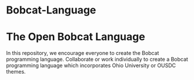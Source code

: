 # Bobcat-Language
<h1>The Open Bobcat Language</h1>
<p>In this repository, we encourage everyone to create the Bobcat programming language.  Collaborate or work individually to create a Bobcat programming language which incorporates Ohio University or OUSDC themes.</p>

